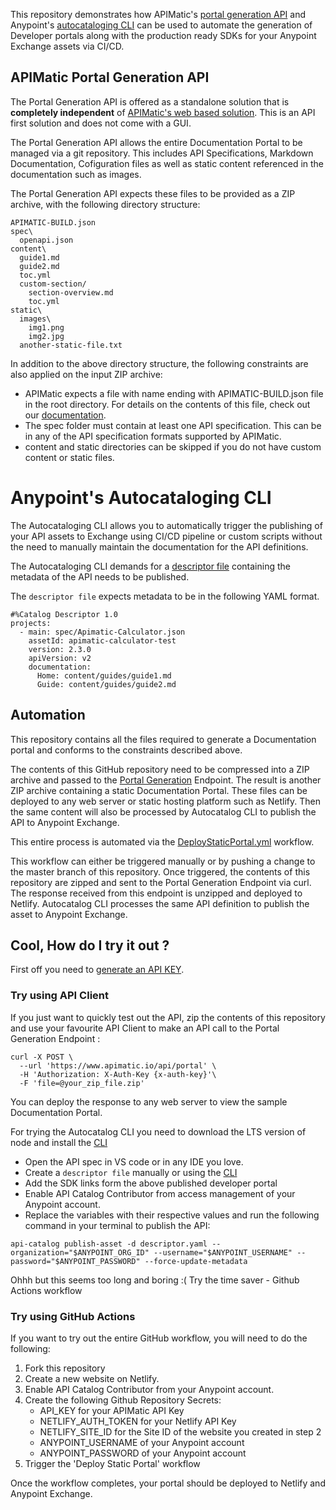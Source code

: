 This repository demonstrates how APIMatic's [portal generation API](https://portal-api-docs.apimatic.io/#/http/generating-api-portal/build-file-reference) and Anypoint's [autocataloging CLI](https://docs.mulesoft.com/exchange/apicat-about-api-catalog-cli) can be used to automate the generation of Developer portals along with the production ready SDKs for your Anypoint Exchange assets via CI/CD.

## APIMatic Portal Generation API   
  
The Portal Generation API is offered as a standalone solution that is **completely independent** of [APIMatic's web based solution](https://www.apimatic.io/). This is an API first solution and does not come with a GUI.

The Portal Generation API allows the entire Documentation Portal to be managed via a git repository. This includes API Specifications, Markdown Documentation, Cofiguration files as well as static content referenced in the documentation such as images. 

The Portal Generation API expects these files to be provided as a ZIP archive, with the following directory structure:

```
APIMATIC-BUILD.json
spec\
  openapi.json
content\
  guide1.md
  guide2.md
  toc.yml
  custom-section/
    section-overview.md
    toc.yml
static\
  images\
    img1.png
    img2.jpg
  another-static-file.txt
```
In addition to the above directory structure, the following constraints are also applied on the input ZIP archive:
- APIMatic expects a file with name ending with APIMATIC-BUILD.json file in the root directory. For details on the contents of this file, check out our [documentation](https://portal-api-docs.apimatic.io/#/http/generating-api-portal/build-file). 
- The spec folder must contain at least one API specification. This can be in any of the API specification formats supported by APIMatic.
- content and static directories can be skipped if you do not have custom content or static files.

# Anypoint's Autocataloging CLI
The  Autocataloging CLI allows you to automatically trigger the publishing of your API assets to Exchange using CI/CD pipeline or custom scripts without the need to manually maintain the documentation for the API definitions.

The Autocataloging CLI demands for a [descriptor file](https://docs.mulesoft.com/exchange/apicat-about-api-catalog-cli#apicat-descriptor-file) containing the metadata of the API needs to be published.

The `descriptor file` expects metadata to be in the following YAML format.
```
#%Catalog Descriptor 1.0
projects:
  - main: spec/Apimatic-Calculator.json
    assetId: apimatic-calculator-test
    version: 2.3.0
    apiVersion: v2
    documentation:
      Home: content/guides/guide1.md 
      Guide: content/guides/guide2.md 
```

## Automation

This repository contains all the files required to generate a Documentation portal and conforms to the constraints described above.

The contents of this GitHub repository need to be compressed into a ZIP archive and passed to the [Portal Generation](https://portal-api-docs.apimatic.io/#/http/api-endpoints/portal/generate-using-file) Endpoint.
The result is another ZIP archive containing a static Documentation Portal. These files can be deployed to any web server or static hosting platform such as Netlify. Then the same content will also be processed by Autocatalog CLI to publish the API to Anypoint Exchange. 

This entire process is automated via the [DeployStaticPortal.yml](https://github.com/apimatic/static-portal-workflow/blob/master/.github/workflows/DeployStaticPortal.yml) workflow.

This workflow can either be triggered manually or
by pushing a change to the master branch of this repository. 
Once triggered, the contents of this repository are zipped and sent to the Portal Generation Endpoint via curl. The response received from this endpoint is unzipped and deployed to Netlify. Autocatalog CLI processes the same API definition to publish the asset to Anypoint Exchange.


## Cool, How do I try it out ?

First off you need to [generate an API KEY](https://portal-api-docs.apimatic.io/#/http/generating-api-portal/auth-keys).

### Try using API Client  
  
  
If you just want to quickly test out the API, zip the contents of this repository and use your favourite API Client to make an API call to the Portal Generation Endpoint :

```
curl -X POST \
  --url 'https://www.apimatic.io/api/portal' \
  -H 'Authorization: X-Auth-Key {x-auth-key}'\
  -F 'file=@your_zip_file.zip'
```

You can deploy the response to any web server to view the sample Documentation Portal.

For trying the Autocatalog CLI you need to download the LTS version of node and install the [CLI](https://docs.mulesoft.com/exchange/apicat-install-api-catalog-cli)
- Open the API spec in VS code or in any IDE you love.
- Create a `descriptor file` manually or using the [CLI](https://docs.mulesoft.com/exchange/apicat-create-descriptor-file-cli)
- Add the SDK links form the above published developer portal 
- Enable API Catalog Contributor from access management of your Anypoint account.
- Replace the variables with their respective values and run the following command in your terminal to publish the API:

```
api-catalog publish-asset -d descriptor.yaml --organization="$ANYPOINT_ORG_ID" --username="$ANYPOINT_USERNAME" --password="$ANYPOINT_PASSWORD" --force-update-metadata
```

Ohhh but this seems too long and boring :( Try the time saver - Github Actions workflow 

### Try using GitHub Actions

  
If you want to try out the entire GitHub workflow, you will need to do the following:
1. Fork this repository  
2. Create a new website on Netlify.
3. Enable API Catalog Contributor from your Anypoint account.
3. Create the following Github Repository Secrets:  
    - API_KEY for your APIMatic API Key
    - NETLIFY_AUTH_TOKEN for your Netlify API Key
    - NETLIFY_SITE_ID for the Site ID of the website you created in step 2 
    - ANYPOINT_USERNAME of your Anypoint account
    - ANYPOINT_PASSWORD of your Anypoint account
4. Trigger the 'Deploy Static Portal' workflow

Once the workflow completes, your portal should be deployed to Netlify and Anypoint Exchange.



